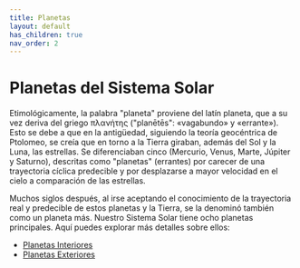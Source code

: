 ```yaml
---
title: Planetas
layout: default
has_children: true
nav_order: 2
---
```


# Planetas del Sistema Solar

Etimológicamente, la palabra "planeta" proviene del latín planeta, que a su vez deriva del griego πλανήτης ("planētēs": «vagabundo» y «errante»). Esto se debe a que en la antigüedad, siguiendo la teoría geocéntrica de Ptolomeo, se creía que en torno a la Tierra giraban, además del Sol y la Luna, las estrellas. Se diferenciaban cinco (Mercurio, Venus, Marte, Júpiter y Saturno), descritas como "planetas" (errantes) por carecer de una trayectoria cíclica predecible y por desplazarse a mayor velocidad en el cielo a comparación de las estrellas.

Muchos siglos después, al irse aceptando el conocimiento de la trayectoria real y predecible de estos planetas y la Tierra, se la denominó también como un planeta más.
Nuestro Sistema Solar tiene ocho planetas principales. Aquí puedes explorar más detalles sobre ellos:

- [Planetas Interiores](/interiores)
- [Planetas Exteriores](/exteriores)
